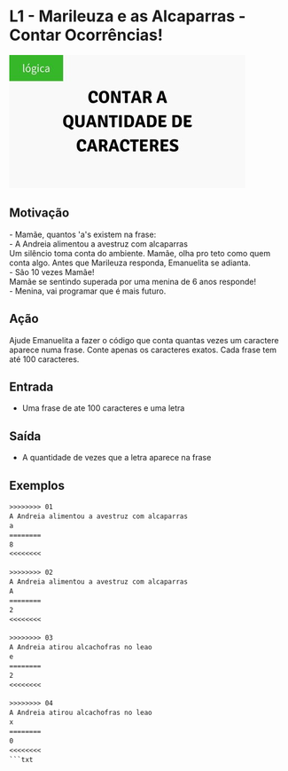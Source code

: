 # L1 - Marileuza e as Alcaparras - Contar Ocorrências!

![_](cover.jpg)

## Motivação

\- Mamãe, quantos 'a's existem na frase:  
\- A Andreia alimentou a avestruz com alcaparras  
Um silêncio toma conta do ambiente. Mamãe, olha pro teto como quem conta algo. Antes que Marileuza responda, Emanuelita se adianta.  
\- São 10 vezes Mamãe!  
Mamãe se sentindo superada por uma menina de 6 anos responde!  
\- Menina, vai programar que é mais futuro.

## Ação

Ajude Emanuelita a fazer o código que conta quantas vezes um caractere aparece numa frase. Conte apenas os caracteres exatos. Cada frase tem até 100 caracteres.

## Entrada

* Uma frase de ate 100 caracteres e uma letra  

## Saída

* A quantidade de vezes que a letra aparece na frase

## Exemplos

```txt
>>>>>>>> 01
A Andreia alimentou a avestruz com alcaparras
a
========
8
<<<<<<<<

>>>>>>>> 02
A Andreia alimentou a avestruz com alcaparras
A
========
2
<<<<<<<<

>>>>>>>> 03
A Andreia atirou alcachofras no leao
e
========
2
<<<<<<<<

>>>>>>>> 04
A Andreia atirou alcachofras no leao
x
========
0
<<<<<<<<
```txt
